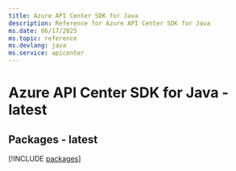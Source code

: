 ```yaml
---
title: Azure API Center SDK for Java
description: Reference for Azure API Center SDK for Java
ms.date: 06/17/2025
ms.topic: reference
ms.devlang: java
ms.service: apicenter
---
```

# Azure API Center SDK for Java - latest
## Packages - latest
[!INCLUDE [packages](api-center-index.md)]
